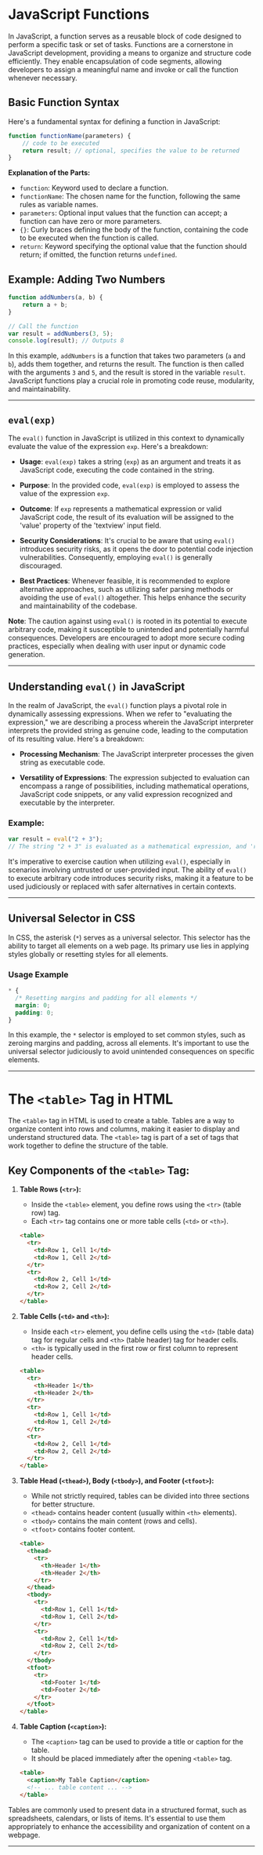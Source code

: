 # JavaScript Functions

In JavaScript, a function serves as a reusable block of code designed to perform a specific task or set of tasks. Functions are a cornerstone in JavaScript development, providing a means to organize and structure code efficiently. They enable encapsulation of code segments, allowing developers to assign a meaningful name and invoke or call the function whenever necessary.

## Basic Function Syntax

Here's a fundamental syntax for defining a function in JavaScript:

```javascript
function functionName(parameters) {
    // code to be executed
    return result; // optional, specifies the value to be returned
}
```

**Explanation of the Parts:**
- `function`: Keyword used to declare a function.
- `functionName`: The chosen name for the function, following the same rules as variable names.
- `parameters`: Optional input values that the function can accept; a function can have zero or more parameters.
- `{}`: Curly braces defining the body of the function, containing the code to be executed when the function is called.
- `return`: Keyword specifying the optional value that the function should return; if omitted, the function returns `undefined`.

## Example: Adding Two Numbers

```javascript
function addNumbers(a, b) {
    return a + b;
}

// Call the function
var result = addNumbers(3, 5);
console.log(result); // Outputs 8
```

In this example, `addNumbers` is a function that takes two parameters (`a` and `b`), adds them together, and returns the result. The function is then called with the arguments `3` and `5`, and the result is stored in the variable `result`. JavaScript functions play a crucial role in promoting code reuse, modularity, and maintainability.

-----------------------------------------------

## `eval(exp)`

The `eval()` function in JavaScript is utilized in this context to dynamically evaluate the value of the expression `exp`. Here's a breakdown:

- **Usage**: `eval(exp)` takes a string (`exp`) as an argument and treats it as JavaScript code, executing the code contained in the string.

- **Purpose**: In the provided code, `eval(exp)` is employed to assess the value of the expression `exp`.

- **Outcome**: If `exp` represents a mathematical expression or valid JavaScript code, the result of its evaluation will be assigned to the 'value' property of the 'textview' input field.

- **Security Considerations**: It's crucial to be aware that using `eval()` introduces security risks, as it opens the door to potential code injection vulnerabilities. Consequently, employing `eval()` is generally discouraged.

- **Best Practices**: Whenever feasible, it is recommended to explore alternative approaches, such as utilizing safer parsing methods or avoiding the use of `eval()` altogether. This helps enhance the security and maintainability of the codebase.

**Note**: The caution against using `eval()` is rooted in its potential to execute arbitrary code, making it susceptible to unintended and potentially harmful consequences. Developers are encouraged to adopt more secure coding practices, especially when dealing with user input or dynamic code generation.

---

## Understanding `eval()` in JavaScript

In the realm of JavaScript, the `eval()` function plays a pivotal role in dynamically assessing expressions. When we refer to "evaluating the expression," we are describing a process wherein the JavaScript interpreter interprets the provided string as genuine code, leading to the computation of its resulting value. Here's a breakdown:

- **Processing Mechanism**: The JavaScript interpreter processes the given string as executable code.

- **Versatility of Expressions**: The expression subjected to evaluation can encompass a range of possibilities, including mathematical operations, JavaScript code snippets, or any valid expression recognized and executable by the interpreter.

### Example:

```javascript
var result = eval("2 + 3");
// The string "2 + 3" is evaluated as a mathematical expression, and 'result' is assigned the value 5.
```

It's imperative to exercise caution when utilizing `eval()`, especially in scenarios involving untrusted or user-provided input. The ability of `eval()` to execute arbitrary code introduces security risks, making it a feature to be used judiciously or replaced with safer alternatives in certain contexts.

---


## Universal Selector in CSS

In CSS, the asterisk (`*`) serves as a universal selector. This selector has the ability to target all elements on a web page. Its primary use lies in applying styles globally or resetting styles for all elements.

### Usage Example

```css
* {
  /* Resetting margins and padding for all elements */
  margin: 0;
  padding: 0;
}
```

In this example, the `*` selector is employed to set common styles, such as zeroing margins and padding, across all elements. It's important to use the universal selector judiciously to avoid unintended consequences on specific elements.

---

# The `<table>` Tag in HTML

The `<table>` tag in HTML is used to create a table. Tables are a way to organize content into rows and columns, making it easier to display and understand structured data. The `<table>` tag is part of a set of tags that work together to define the structure of the table.

## Key Components of the `<table>` Tag:

1. **Table Rows (`<tr>`):**
   - Inside the `<table>` element, you define rows using the `<tr>` (table row) tag.
   - Each `<tr>` tag contains one or more table cells (`<td>` or `<th>`).

   ```html
   <table>
     <tr>
       <td>Row 1, Cell 1</td>
       <td>Row 1, Cell 2</td>
     </tr>
     <tr>
       <td>Row 2, Cell 1</td>
       <td>Row 2, Cell 2</td>
     </tr>
   </table>
   ```

2. **Table Cells (`<td>` and `<th>`):**
   - Inside each `<tr>` element, you define cells using the `<td>` (table data) tag for regular cells and `<th>` (table header) tag for header cells.
   - `<th>` is typically used in the first row or first column to represent header cells.

   ```html
   <table>
     <tr>
       <th>Header 1</th>
       <th>Header 2</th>
     </tr>
     <tr>
       <td>Row 1, Cell 1</td>
       <td>Row 1, Cell 2</td>
     </tr>
     <tr>
       <td>Row 2, Cell 1</td>
       <td>Row 2, Cell 2</td>
     </tr>
   </table>
   ```

3. **Table Head (`<thead>`), Body (`<tbody>`), and Footer (`<tfoot>`):**
   - While not strictly required, tables can be divided into three sections for better structure.
   - `<thead>` contains header content (usually within `<th>` elements).
   - `<tbody>` contains the main content (rows and cells).
   - `<tfoot>` contains footer content.

   ```html
   <table>
     <thead>
       <tr>
         <th>Header 1</th>
         <th>Header 2</th>
       </tr>
     </thead>
     <tbody>
       <tr>
         <td>Row 1, Cell 1</td>
         <td>Row 1, Cell 2</td>
       </tr>
       <tr>
         <td>Row 2, Cell 1</td>
         <td>Row 2, Cell 2</td>
       </tr>
     </tbody>
     <tfoot>
       <tr>
         <td>Footer 1</td>
         <td>Footer 2</td>
       </tr>
     </tfoot>
   </table>
   ```

4. **Table Caption (`<caption>`):**
   - The `<caption>` tag can be used to provide a title or caption for the table.
   - It should be placed immediately after the opening `<table>` tag.

   ```html
   <table>
     <caption>My Table Caption</caption>
     <!-- ... table content ... -->
   </table>
   ```

Tables are commonly used to present data in a structured format, such as spreadsheets, calendars, or lists of items. It's essential to use them appropriately to enhance the accessibility and organization of content on a webpage.

---